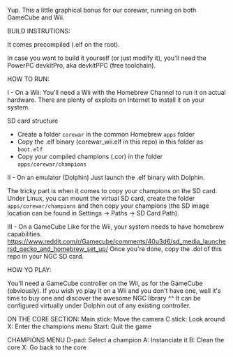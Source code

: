 
Yup.
This a little graphical bonus for our corewar, running on both GameCube and Wii.



BUILD INSTRUTIONS:

It comes precompiled (.elf on the root).

In case you want to build it yourself (or just modify it), you'll need
the PowerPC devkitPro, aka devkitPPC (free toolchain).



HOW TO RUN:

I - On a Wii:
You'll need a Wii with the Homebrew Channel to run it on actual hardware.
There are plenty of exploits on Internet to install it on your system.

SD card structure
- Create a folder `corewar` in the common Homebrew `apps` folder
- Copy the .elf binary (corewar_wii.elf in this repo) in this folder
  as `boot.elf`
- Copy your compiled champions (.cor) in the folder `apps/corewar/champions`


II - On an emulator (Dolphin)
Just launch the .elf binary with Dolphin.

The tricky part is when it comes to copy your champions on the SD card.
Under Linux, you can mount the virtual SD card, create the folder
`apps/corewar/champions` and then copy your champions
(the SD image location can be found in Settings -> Paths -> SD Card Path).


III - On a GameCube
Like for the Wii, your system needs to have homebrew capabilities.
https://www.reddit.com/r/Gamecube/comments/40u3d6/sd_media_launchersd_gecko_and_homebrew_set_up/
Once you're done, copy the .dol of this repo in your NGC SD card.


HOW YO PLAY:

You'll need a GameCube controller on the Wii, as for the GameCube (obviously).
If you wish yo play it on a Wii and you don't have one, well it's time to
buy one and discover the awesome NGC library ^^
It can be configured virtually under Dolphin out of any existing controller.

ON THE CORE SECTION:
Main stick: Move the camera
C stick: Look around
X: Enter the champions menu
Start: Quit the game

CHAMPIONS MENU
D-pad: Select a champion
A: Instanciate it
B: Clean the core
X: Go back to the core
